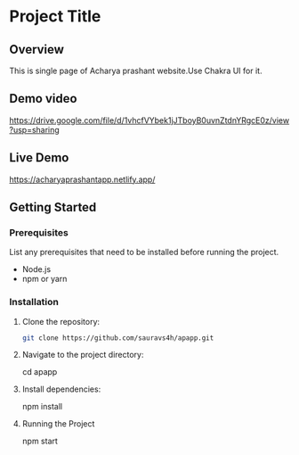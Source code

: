 # Project Title

## Overview

This is single page of Acharya prashant website.Use Chakra UI for it.

## Demo video


https://drive.google.com/file/d/1vhcfVYbek1jJTboyB0uvnZtdnYRgcE0z/view?usp=sharing

## Live Demo


https://acharyaprashantapp.netlify.app/

## Getting Started

### Prerequisites

List any prerequisites that need to be installed before running the project.

- Node.js
- npm or yarn

### Installation

1. Clone the repository:

   ```bash
   git clone https://github.com/sauravs4h/apapp.git

2. Navigate to the project directory:

    cd apapp

3. Install dependencies:

    npm install

4. Running the Project

    npm start


